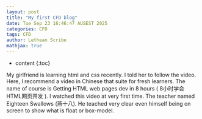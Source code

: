 ```yaml
---
layout: post
title: "My first CFD blog"
date: Tue Sep 23 16:46:47 AUSEST 2025
categories: CFD
tags: CFD
author: Lethean Scribe
mathjax: true
---
```


* content
{:toc}

My girlfriend is learning html and css recently. I told her to follow the
video. Here, I recommend a video in Chinese that suite for fresh learners. The
name of course is Getting HTML web pages dev in 8 hours ( 8小时学会HTML网页开发
). I watched this video at very first time. The teacher named Eighteen
Swallows (燕十八). He teached very clear even himself being on screen to
show what is float or box-model.

